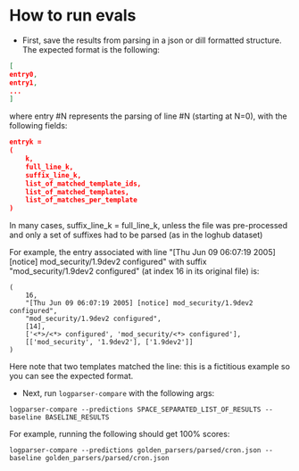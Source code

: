 # How to run evals

* First, save the results from parsing in a json or dill formatted structure. The expected format is the following:
```json
[
entry0,
entry1,
...
]
```
where entry #N represents the parsing of line #N (starting at N=0), with the following fields:
```json
entryk = 
(
    k,
    full_line_k,
    suffix_line_k,
    list_of_matched_template_ids,
    list_of_matched_templates,
    list_of_matches_per_template
)
```

In many cases, suffix_line_k = full_line_k, unless the file was pre-processed and only a set of suffixes had to be parsed (as in the loghub dataset)

For example, the entry associated with line "[Thu Jun 09 06:07:19 2005] [notice] mod_security/1.9dev2 configured" with suffix "mod_security/1.9dev2 configured" (at index 16 in its original file) is:

```
(
    16,
    "[Thu Jun 09 06:07:19 2005] [notice] mod_security/1.9dev2 configured",
    "mod_security/1.9dev2 configured",
    [14],
    ['<*>/<*> configured', 'mod_security/<*> configured'], 
    [['mod_security', '1.9dev2'], ['1.9dev2']]
)
```

Here note that two templates matched the line: this is a fictitious example so you can see the expected format. 

* Next, run `logparser-compare` with the following args:
```
logparser-compare --predictions SPACE_SEPARATED_LIST_OF_RESULTS --baseline BASELINE_RESULTS
```

For example, running the following should get 100% scores:

```
logparser-compare --predictions golden_parsers/parsed/cron.json --baseline golden_parsers/parsed/cron.json
```
